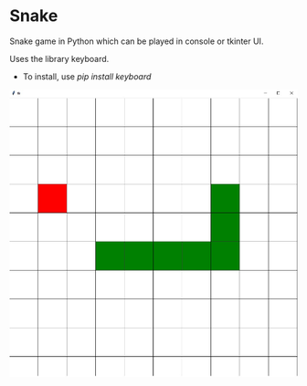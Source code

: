 # Snake
Snake game in Python which can be played in console or tkinter UI.

Uses the library keyboard.
*   To install, use *pip install keyboard*


![alt text](https://github.com/eaperches/Snake/blob/master/icons/Example.jpg?raw=true)
